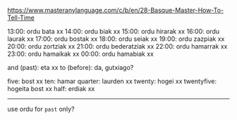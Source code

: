 https://www.masteranylanguage.com/c/b/en/28-Basque-Master-How-To-Tell-Time

13:00: ordu bata xx
14:00: ordu biak xx
15:00: ordu hirarak xx
16:00: ordu laurak xx
17:00: ordu bostak xx
18:00: ordu seiak xx
19:00: ordu zazpiak xx
20:00: ordu zortziak xx
21:00: ordu bederatziak xx
22:00: ordu hamarrak xx
23:00: ordu hamaikak xx
00:00: ordu hamabiak xx

and (past): eta xx
to (before): da, gutxiago?

five: bost xx
ten: hamar
quarter: laurden xx
twenty: hogei xx
twentyfive: hogeita bost xx
half: erdiak xx

---

use ordu for `past` only?
